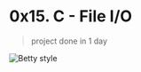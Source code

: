 # 0x15. C - File I/O
>
>project done in 1 day

![Betty style](https://img.shields.io/badge/betty-style%20guide-purple?style=round-square)
